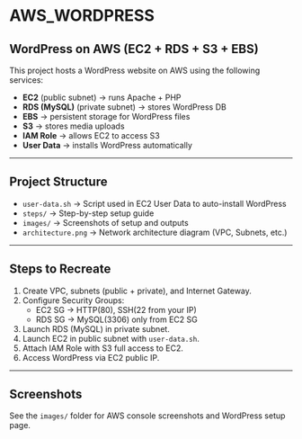 # AWS_WORDPRESS 
## WordPress on AWS (EC2 + RDS + S3 + EBS)

This project hosts a WordPress website on AWS using the following services:
- **EC2** (public subnet) → runs Apache + PHP
- **RDS (MySQL)** (private subnet) → stores WordPress DB
- **EBS** → persistent storage for WordPress files
- **S3** → stores media uploads
- **IAM Role** → allows EC2 to access S3
- **User Data** → installs WordPress automatically

---

## Project Structure
- `user-data.sh` → Script used in EC2 User Data to auto-install WordPress
- `steps/` → Step-by-step setup guide
- `images/` → Screenshots of setup and outputs
- `architecture.png` → Network architecture diagram (VPC, Subnets, etc.)

---

## Steps to Recreate
1. Create VPC, subnets (public + private), and Internet Gateway.
2. Configure Security Groups:
   - EC2 SG → HTTP(80), SSH(22 from your IP)
   - RDS SG → MySQL(3306) only from EC2 SG
3. Launch RDS (MySQL) in private subnet.
4. Launch EC2 in public subnet with `user-data.sh`.
5. Attach IAM Role with S3 full access to EC2.
6. Access WordPress via EC2 public IP.

---

## Screenshots
See the `images/` folder for AWS console screenshots and WordPress setup page.
